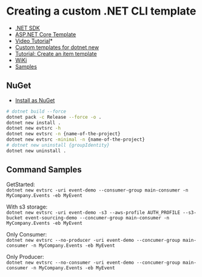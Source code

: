 # Creating a custom .NET CLI template

- [.NET SDK](https://github.com/dotnet/sdk/)
- [ASP.NET Core Template](https://github.com/dotnet/aspnetcore/blob/main/src/ProjectTemplates/Web.ProjectTemplates/content/WebApi-CSharp/.template.config/template.json)
- [Video Tutorial](https://www.google.com/search?q=Custom+templates+for+dotnet+new&oq=Custom+templates+for+dotnet+new&aqs=chrome..69i57j69i60.581j0j4&sourceid=chrome&ie=UTF-8#fpstate=ive&vld=cid:a6dbe0e2,vid:rdWZo5PD9Ek)*
- [Custom templates for dotnet new](https://learn.microsoft.com/en-us/dotnet/core/tools/custom-templates)
- [Tutorial: Create an item template](https://learn.microsoft.com/en-us/dotnet/core/tutorials/cli-templates-create-item-template)
- [WiKi](https://github.com/dotnet/templating/wiki)
- [Samples](https://github.com/dotnet/dotnet-template-samples)

## NuGet

- [Install as NuGet](https://learn.microsoft.com/en-us/dotnet/core/tools/custom-templates#install-a-template-package)

```bash
# dotnet build --force
dotnet pack -c Release --force -o .
dotnet new install . 
dotnet new evtsrc -h
dotnet new evtsrc -n {name-of-the-project}
dotnet new evtsrc -minimal -n {name-of-the-project}
# dotnet new uninstall {groupIdentity}
dotnet new uninstall .
```

## Command Samples

GetStarted:  
`dotnet new evtsrc -uri event-demo --consumer-group main-consumer -n MyCompany.Events -eb MyEvent`  

With s3 storage:  
`dotnet new evtsrc -uri event-demo -s3 --aws-profile AUTH_PROFILE --s3-bucket event-sourcing-demo --concumer-group main-consumer -n MyCompany.Events -eb MyEvent` 

Only Consumer:  
`dotnet new evtsrc --no-producer -uri event-demo --concumer-group main-consumer -n MyCompany.Events -eb MyEvent`  

Only Producer:   
`dotnet new evtsrc --no-consumer -uri event-demo --concumer-group main-consumer -n MyCompany.Events -eb MyEvent`
